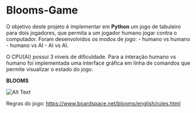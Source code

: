 # Blooms-Game

O objetivo deste projeto é implementar em **Python** um jogo de tabuleiro para dois jogadores, que permita a um jogador humano jogar contra o computador. 
Foram desenvolvidos os modos de jogo:
          - humano vs humano
          - humano vs AI
          - AI vs AI.
          
O CPU(AI) possui 3 níveis de dificuldade.
Para a interação humano vs humano foi implementada uma interface gráfica em linha de comandos que permite visualizar o estado do jogo.


**BLOOMS**

![Alt Text](https://www.nickbentley.games/wp-content/uploads/2018/12/new-blooms-2-fast.gif)

Regras do jogo: https://www.boardspace.net/blooms/english/rules.html
